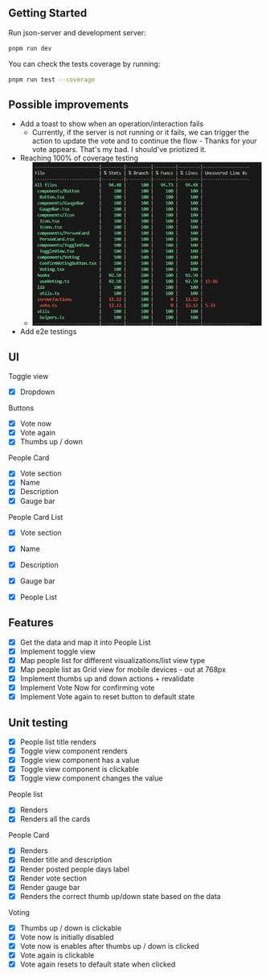 ## Getting Started

Run json-server and development server:

```bash
pnpm run dev
```

You can check the tests coverage by running:

```bash
pnpm run test --coverage
```

## Possible improvements

- Add a toast to show when an operation/interaction fails
  - Currently, if the server is not running or it fails, we can trigger the action to update the vote and to continue the flow - Thanks for your vote appears. That's my bad. I should've priotized it.
- Reaching 100% of coverage testing
  - ![alt text](image.png)
- Add e2e testings

## UI

Toggle view

- [x] Dropdown

Buttons

- [x] Vote now
- [x] Vote again
- [x] Thumbs up / down

People Card

- [x] Vote section
- [x] Name
- [x] Description
- [x] Gauge bar

People Card List

- [x] Vote section
- [x] Name
- [x] Description
- [x] Gauge bar

- [x] People List

## Features

- [x] Get the data and map it into People List
- [x] Implement toggle view
- [x] Map people list for different visualizations/list view type
- [x] Map people list as Grid view for mobile devices - out at 768px
- [x] Implement thumbs up and down actions + revalidate
- [x] Implement Vote Now for confirming vote
- [x] Implement Vote again to reset button to default state

## Unit testing

- [x] People list title renders
- [x] Toggle view component renders
- [x] Toggle view component has a value
- [x] Toggle view component is clickable
- [x] Toggle view component changes the value

People list

- [x] Renders
- [x] Renders all the cards

People Card

- [x] Renders
- [x] Render title and description
- [x] Render posted people days label
- [x] Render vote section
- [x] Render gauge bar
- [x] Renders the correct thumb up/down state based on the data

Voting

- [x] Thumbs up / down is clickable
- [x] Vote now is initially disabled
- [x] Vote now is enables after thumbs up / down is clicked
- [x] Vote again is clickable
- [x] Vote again resets to default state when clicked
